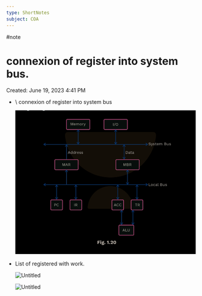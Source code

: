 ```yaml
---
type: ShortNotes
subject: COA
---
```

#note
# connexion of register into system bus.

Created: June 19, 2023 4:41 PM

- \ connexion of register into system bus
    
    ![Untitled](Revision/media/Notes%20Revision/media/Untitled%202.png)
    
- List of registered with work.
    
    ![Untitled](Untitled%201%201.png)
    
    ![Untitled](Untitled%202%201.png)